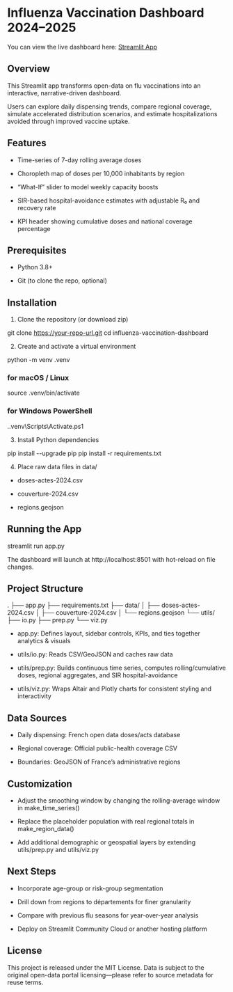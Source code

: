 # Influenza Vaccination Dashboard 2024–2025

You can view the live dashboard here: [Streamlit App](https://influenza-vaccination-dashboard-2024-2025.streamlit.app/)

## Overview

This Streamlit app transforms open-data on flu vaccinations into an interactive, narrative-driven dashboard.

Users can explore daily dispensing trends, compare regional coverage, simulate accelerated distribution scenarios, and estimate hospitalizations avoided through improved vaccine uptake.

## Features

- Time-series of 7-day rolling average doses

- Choropleth map of doses per 10,000 inhabitants by region

- “What-If” slider to model weekly capacity boosts

- SIR-based hospital-avoidance estimates with adjustable R₀ and recovery rate

- KPI header showing cumulative doses and national coverage percentage

## Prerequisites

- Python 3.8+

- Git (to clone the repo, optional)

## Installation

1. Clone the repository (or download zip)

git clone https://your-repo-url.git
cd influenza-vaccination-dashboard

2. Create and activate a virtual environment

python -m venv .venv
### for macOS / Linux
source .venv/bin/activate
### for Windows PowerShell
.\.venv\Scripts\Activate.ps1

3. Install Python dependencies

pip install --upgrade pip
pip install -r requirements.txt

4. Place raw data files in data/

- doses-actes-2024.csv

- couverture-2024.csv

- regions.geojson

## Running the App

streamlit run app.py

The dashboard will launch at http://localhost:8501 with hot-reload on file changes.

## Project Structure

.
├── app.py
├── requirements.txt
├── data/
│   ├── doses-actes-2024.csv
│   ├── couverture-2024.csv
│   └── regions.geojson
└── utils/
    ├── io.py
    ├── prep.py
    └── viz.py

- app.py: Defines layout, sidebar controls, KPIs, and ties together analytics & visuals

- utils/io.py: Reads CSV/GeoJSON and caches raw data

- utils/prep.py: Builds continuous time series, computes rolling/cumulative doses, regional aggregates, and SIR hospital-avoidance

- utils/viz.py: Wraps Altair and Plotly charts for consistent styling and interactivity

## Data Sources

- Daily dispensing: French open data doses/acts database

- Regional coverage: Official public-health coverage CSV

- Boundaries: GeoJSON of France’s administrative regions

## Customization

- Adjust the smoothing window by changing the rolling-average window in make_time_series()

- Replace the placeholder population with real regional totals in make_region_data()

- Add additional demographic or geospatial layers by extending utils/prep.py and utils/viz.py

## Next Steps

- Incorporate age-group or risk-group segmentation

- Drill down from regions to départements for finer granularity

- Compare with previous flu seasons for year-over-year analysis

- Deploy on Streamlit Community Cloud or another hosting platform

## License

This project is released under the MIT License.
Data is subject to the original open-data portal licensing—please refer to source metadata for reuse terms.
